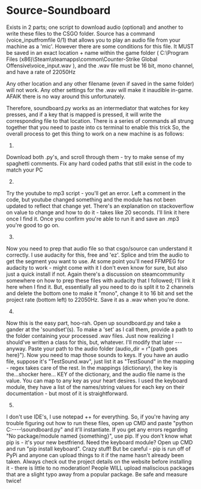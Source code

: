 # Source-Soundboard
Exists in 2 parts; one script to download audio (optional) and another to write these files to the CSGO folder.
Source has a command (voice_inputfromfile 0/1) that allows you to play an audio file from your machine as a 'mic'.
However there are some conditions for this file.
It MUST be saved in an exact location + name within the game folder ( C:\Program Files (x86)\Steam\steamapps\common\Counter-Strike Global Offensive\voice_input.wav ), and the .wav file must be 16 bit, mono channel, and have a rate of 22050Hz

Any other location and any other filename (even if saved in the same folder) will not work. Any other settings for the .wav will make it inaudible in-game.
AFAIK there is no way around this unfortunately.

Therefore, soundboard.py works as an intermediator that watches for key presses, and if a key that is mapped is pressed, it will write the corresponding file to that location.
There is a series of commands all strung together that you need to paste into cs terminal to enable this trick
So, the overall process to get this thing to work on a new machine is as follows:

1) 
Download both .py's, and scroll through them - try to make sense of my spaghetti comments.
Fix any hard coded paths that still exist in the code to match your PC

2)
Try the youtube to mp3 script - you'll get an error. Left a comment in the code, but youtube changed something and the module has not been updated to reflect that change yet. There's an explanation on stackoverflow on value to change and how to do it - takes like 20 seconds. I'll link it here once I find it.
Once you confirm you're able to run it and save an .mp3 you're good to go on.

3)
Now you need to prep that audio file so that csgo/source can understand it correctly. I use audacity for this, free and 'ez'. Splice and trim the audio to get the segment you want to use. At some point you'll need FFMPEG for audacity to work - might come with it I don't even know for sure, but also just a quick install if not. Again there's a discussion on steamcommunity somewhere on how to prep these files with audacity that I followed; I'll link it here when I find it. But, essentially all you need to do is split it to 2 channels and delete the bottom one to make it "mono", change it to 16 bit and set the project rate (bottom left) to 22050Hz. Save it as a .wav when you're done.

4)
Now this is the easy part, hoo-rah. Open up soundboard.py and take a gander at the 'soundset'(s). To make a 'set' as I call them, provide a path to the folder containing your processed .wav files. Just now realizing I should've written a class for this, but, whatever. I'll modify that later --- anyway. Paste your path to the audio folder (audio_dir = r"{path goes here}"). Now you need to map those sounds to keys. If you have an audio file, suppose it's "TestSound.wav", just list it as "TestSound" in the mapping - regex takes care of the rest. In the mappings (dictionary), the key is the...shocker here... KEY of the dictionary, and the audio file name is the value. You can map to any key as your heart desires. I used the keyboard module, they have a list of the names/string values for each key on their documentation - but most of it is straightforward.

5)
I don't use IDE's, I use notepad ++ for everything. So, if you're having any trouble figuring out how to run these files, open up CMD and paste "python C:\----\soundboard.py" and it'll instantiate. If you get any errors regarding "No package/module named {something}", use pip. If you don't know what pip is - it's your new bestfriend. Need the keyboard module? Open up CMD and run "pip install keyboard". Crazy stuff! But be careful - pip is run off of PyPi and anyone can upload things to it if the name hasn't already been taken. Always check out the project details on the website before installing it - there is little to no moderation! People WILL upload maliscious packages that are a slight typo away from a popular package. Be safe and measure twice!
